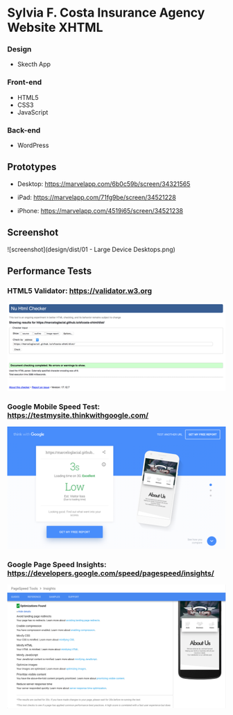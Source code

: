 # Sylvia F. Costa Insurance Agency Website XHTML

### Design

* Skecth App

### Front-end 

* HTML5
* CSS3
* JavaScript

### Back-end

* WordPress

## Prototypes

* Desktop: <https://marvelapp.com/6b0c59b/screen/34321565>

* iPad: <https://marvelapp.com/71fg9be/screen/34521228>

* iPhone: <https://marvelapp.com/4519i65/screen/34521238>

## Screenshot

![screenshot](design/dist/01 - Large Device Desktops.png)

## Performance Tests

### HTML5 Validator: <https://validator.w3.org>

 ![alt text](./docs/performance/performance-html5-validador.png "results")

### Google Mobile Speed Test: <https://testmysite.thinkwithgoogle.com/>

 ![alt text](./docs/performance/performance-google-mobile.png "results")

### Google Page Speed Insights: <https://developers.google.com/speed/pagespeed/insights/>

 ![alt text](./docs/performance/performance-google-insights.png "results")